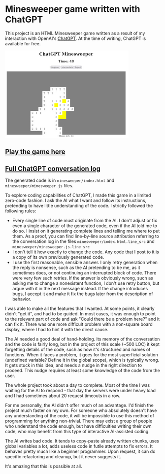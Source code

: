 # Minesweeper game written with ChatGPT

This project is an HTML Minesweeper game written as a result of my interaction with OpenAI's [ChatGPT](https://chat.openai.com/chat). At the time of writing, ChatGPT is available for free.

![](minesweeper/screenshot.jpg)

## [Play the game here](https://sorrge.github.io/minesweeper/)

## [Full ChatGPT conversation log](https://sorrge.github.io/minesweeper/chat_log.html)

The generated code is in `minesweeper/index.html` and `minesweeper/minesweeper.js` files.

To explore coding capabilities of ChatGPT, I made this game in a limited zero-code fashion. I ask the AI what I want and follow its instructions, pretending to have little understanding of the code. I strictly followed the following rules:
 
 - Every single line of code must originate from the AI. I don't adjust or fix even a single character of the generated code, even if the AI told me to do so. I insist on it generating complete lines and telling me where to put them. As a proof, you can find line-by-line source attribution referring to the conversation log in the files `minesweeper/index.html.line_src` and `minesweeper/minesweeper.js.line_src`
 - I don't tell it how exactly to change the code. Any code that I post to it is a copy of its own previously generated code.
 - I use the first reasonable, sensible answer. I only retry generation when the reply is nonsense, such as the AI pretending to be me, as it sometimes does, or not continuing an interrupted block of code. There were very few such retries. If the answer is obviously wrong, such as asking me to change a nonexistent function, I don't use retry button, but argue with it in the next message instead. If the change introduces bugs, I accept it and make it fix the bugs later from the description of behavior.

I was able to make all the features that I wanted. At some points, it clearly didn't "get it", and had to be guided. In most cases, it was enough to point to the relevant part of code and ask "Could there be a problem here?" and it can fix it. There was one more difficult problem with a non-square board display, where I had to hint it with the direct cause.

The AI needed a good deal of hand-holding. Its memory of the conversation and the code is fairly long, but in the project of this scale (~500 LOC) it kept forgetting details of the code, such as how it's structured and names of functions. When it faces a problem, it goes for the most superficial solution (undefined variable? Define it in the global scope), which is typically wrong. It gets stuck in this idea, and needs a nudge in the right direction to proceed. This nudge requires at least some knowledge of the code from the user.

The whole project took about a day to complete. Most of the time I was waiting for the AI to respond - that day the servers were under heavy load and I had sometimes about 20 request timeouts in a row.

For me personally, the AI didn't offer much of an advantage. I'd finish the project much faster on my own. For someone who absolutely doesn't have any understanding of the code, it will be impossible to use this method of programming for anything non-trivial. There may exist a group of people who understand the code enough, but have difficulties writing their own code, who may benefit from this type of interactive AI-assisted coding.

The AI writes bad code. It tends to copy-paste already written chunks, uses global variables a lot, adds useless code in futile attempts to fix errors. It behaves pretty much like a beginner programmer. Upon request, it can do specific refactoring and cleanup, but it never suggests it.

It's amazing that this is possible at all.